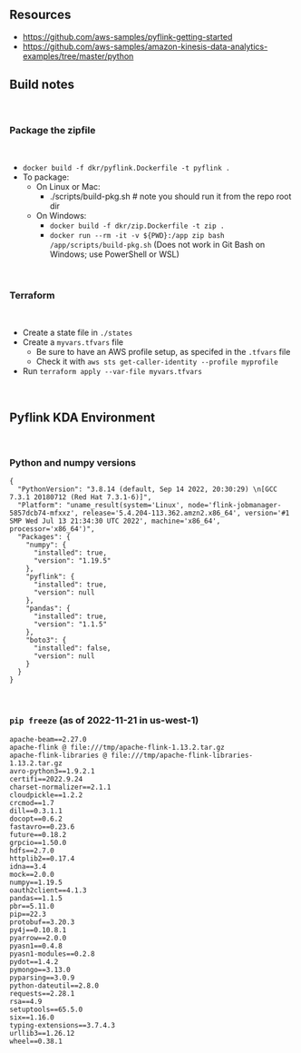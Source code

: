 ## Resources
- https://github.com/aws-samples/pyflink-getting-started
- https://github.com/aws-samples/amazon-kinesis-data-analytics-examples/tree/master/python


## Build notes

<br>

### Package the zipfile

<br>

- `docker build -f dkr/pyflink.Dockerfile -t pyflink .`
- To package:
  - On Linux or Mac:
    - ./scripts/build-pkg.sh  # note you should run it from the repo root dir
  - On Windows:
    - `docker build -f dkr/zip.Dockerfile -t zip .`
    - `docker run --rm -it -v ${PWD}:/app zip bash /app/scripts/build-pkg.sh` (Does not work in Git Bash on Windows; use PowerShell or WSL)

<br>

### Terraform

<br>

- Create a state file in `./states`
- Create a `myvars.tfvars` file
  - Be sure to have an AWS profile setup, as specifed in the `.tfvars` file
  - Check it with `aws sts get-caller-identity --profile myprofile`
- Run `terraform apply --var-file myvars.tfvars`

<br>

## Pyflink KDA Environment

<br>

### Python and numpy versions
```
{
  "PythonVersion": "3.8.14 (default, Sep 14 2022, 20:30:29) \n[GCC 7.3.1 20180712 (Red Hat 7.3.1-6)]",
  "Platform": "uname_result(system='Linux', node='flink-jobmanager-5857dcb74-mfxxz', release='5.4.204-113.362.amzn2.x86_64', version='#1 SMP Wed Jul 13 21:34:30 UTC 2022', machine='x86_64', processor='x86_64')",
  "Packages": {
    "numpy": {
      "installed": true,
      "version": "1.19.5"
    },
    "pyflink": {
      "installed": true,
      "version": null
    },
    "pandas": {
      "installed": true,
      "version": "1.1.5"
    },
    "boto3": {
      "installed": false,
      "version": null
    }
  }
}
```

<br>

### `pip freeze` (as of 2022-11-21 in us-west-1)
```
apache-beam==2.27.0
apache-flink @ file:///tmp/apache-flink-1.13.2.tar.gz
apache-flink-libraries @ file:///tmp/apache-flink-libraries-1.13.2.tar.gz
avro-python3==1.9.2.1
certifi==2022.9.24
charset-normalizer==2.1.1
cloudpickle==1.2.2
crcmod==1.7
dill==0.3.1.1
docopt==0.6.2
fastavro==0.23.6
future==0.18.2
grpcio==1.50.0
hdfs==2.7.0
httplib2==0.17.4
idna==3.4
mock==2.0.0
numpy==1.19.5
oauth2client==4.1.3
pandas==1.1.5
pbr==5.11.0
pip==22.3
protobuf==3.20.3
py4j==0.10.8.1
pyarrow==2.0.0
pyasn1==0.4.8
pyasn1-modules==0.2.8
pydot==1.4.2
pymongo==3.13.0
pyparsing==3.0.9
python-dateutil==2.8.0
requests==2.28.1
rsa==4.9
setuptools==65.5.0
six==1.16.0
typing-extensions==3.7.4.3
urllib3==1.26.12
wheel==0.38.1
```